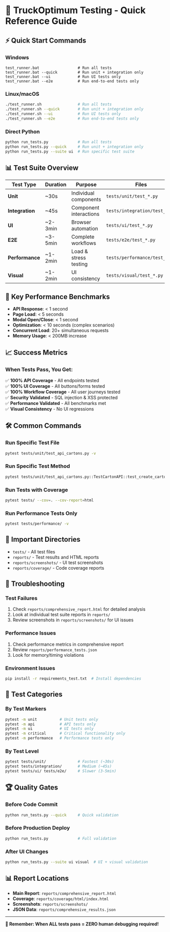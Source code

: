 # 🧪 TruckOptimum Testing - Quick Reference Guide

## ⚡ Quick Start Commands

### Windows
```batch
test_runner.bat                 # Run all tests
test_runner.bat --quick         # Run unit + integration only
test_runner.bat --ui            # Run UI tests only
test_runner.bat --e2e           # Run end-to-end tests only
```

### Linux/macOS
```bash
./test_runner.sh                # Run all tests  
./test_runner.sh --quick        # Run unit + integration only
./test_runner.sh --ui           # Run UI tests only
./test_runner.sh --e2e          # Run end-to-end tests only
```

### Direct Python
```bash
python run_tests.py             # Run all tests
python run_tests.py --quick     # Run unit + integration only
python run_tests.py --suite ui  # Run specific test suite
```

## 📊 Test Suite Overview

| Test Type | Duration | Purpose | Files |
|-----------|----------|---------|-------|
| **Unit** | ~30s | Individual components | `tests/unit/test_*.py` |
| **Integration** | ~45s | Component interactions | `tests/integration/test_*.py` |
| **UI** | ~2-3min | Browser automation | `tests/ui/test_*.py` |
| **E2E** | ~3-5min | Complete workflows | `tests/e2e/test_*.py` |
| **Performance** | ~1-2min | Load & stress testing | `tests/performance/test_*.py` |
| **Visual** | ~1-2min | UI consistency | `tests/visual/test_*.py` |

## 🎯 Key Performance Benchmarks

- **API Response**: < 1 second
- **Page Load**: < 5 seconds  
- **Modal Open/Close**: < 1 second
- **Optimization**: < 10 seconds (complex scenarios)
- **Concurrent Load**: 20+ simultaneous requests
- **Memory Usage**: < 200MB increase

## 📈 Success Metrics

### When Tests Pass, You Get:
✅ **100% API Coverage** - All endpoints tested  
✅ **100% UI Coverage** - All buttons/forms tested  
✅ **100% Workflow Coverage** - All user journeys tested  
✅ **Security Validated** - SQL injection & XSS protected  
✅ **Performance Validated** - All benchmarks met  
✅ **Visual Consistency** - No UI regressions  

## 🛠️ Common Commands

### Run Specific Test File
```bash
pytest tests/unit/test_api_cartons.py -v
```

### Run Specific Test Method
```bash
pytest tests/unit/test_api_cartons.py::TestCartonAPI::test_create_carton_success -v
```

### Run Tests with Coverage
```bash
pytest tests/ --cov=. --cov-report=html
```

### Run Performance Tests Only
```bash
pytest tests/performance/ -v
```

## 📁 Important Directories

- `tests/` - All test files
- `reports/` - Test results and HTML reports
- `reports/screenshots/` - UI test screenshots
- `reports/coverage/` - Code coverage reports

## 🚨 Troubleshooting

### Test Failures
1. Check `reports/comprehensive_report.html` for detailed analysis
2. Look at individual test suite reports in `reports/`
3. Review screenshots in `reports/screenshots/` for UI issues

### Performance Issues
1. Check performance metrics in comprehensive report
2. Review `reports/performance_tests.json`
3. Look for memory/timing violations

### Environment Issues
```bash
pip install -r requirements_test.txt  # Install dependencies
```

## 🎪 Test Categories

### By Test Markers
```bash
pytest -m unit          # Unit tests only
pytest -m api           # API tests only  
pytest -m ui            # UI tests only
pytest -m critical      # Critical functionality only
pytest -m performance   # Performance tests only
```

### By Test Level
```bash
pytest tests/unit/              # Fastest (~30s)
pytest tests/integration/       # Medium (~45s)
pytest tests/ui/ tests/e2e/     # Slower (3-5min)
```

## 🏆 Quality Gates

### Before Code Commit
```bash
python run_tests.py --quick     # Quick validation
```

### Before Production Deploy
```bash
python run_tests.py             # Full validation
```

### After UI Changes
```bash
python run_tests.py --suite ui visual  # UI + visual validation
```

## 📊 Report Locations

- **Main Report**: `reports/comprehensive_report.html`
- **Coverage**: `reports/coverage/html/index.html`  
- **Screenshots**: `reports/screenshots/`
- **JSON Data**: `reports/comprehensive_results.json`

---

**🎯 Remember: When ALL tests pass = ZERO human debugging required!**